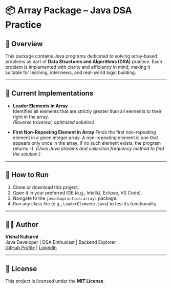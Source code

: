 # 📦 Array Package – Java DSA Practice

## 📖 Overview  
This package contains Java programs dedicated to solving array-based problems as part of **Data Structures and Algorithms (DSA)** practice. Each problem is implemented with clarity and efficiency in mind, making it suitable for learning, interviews, and real-world logic building.

---

## 📌 Current Implementations

- **Leader Elements in Array**  
  Identifies all elements that are strictly greater than all elements to their right in the array.  
  *(Reverse traversal, optimized solution)*

- **First Non-Repeating Element in Array**
  Finds the first non-repeating element in a given integer array. A non-repeating element is one that appears only once in the array. If no such element exists, the program returns -1.
  *(Uses Java streams and collection frequency method to find the solution.)*


---

## 🚀 How to Run

1. Clone or download this project.
2. Open it in your preferred IDE (e.g., IntelliJ, Eclipse, VS Code).
3. Navigate to the `javadsapractice.arrays` package.
4. Run any class file (e.g., `LeaderElements.java`) to test its functionality.

---

## 👨‍💻 Author

**Vishal Kulkarni**  
Java Developer | DSA Enthusiast | Backend Explorer  
[GitHub Profile](https://github.com/vishal9698) | [LinkedIn](https://www.linkedin.com/in/vishal-kulkarni-16622616b/)

---

## 📝 License  
This project is licensed under the **MIT License**.
